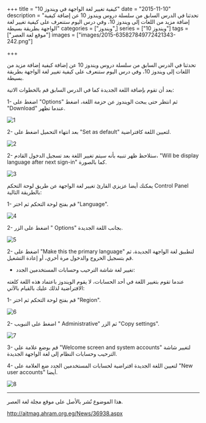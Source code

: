 +++
title = "كيفية تغيير لغة الواجهة في ويندوز 10"
date = "2015-11-10"
description = "تحدثنا في الدرس السابق من سلسلة دروس ويندوز 10 عن إضافة كيفية إضافة مزيد من اللغات إلى ويندوز 10، وفي درس اليوم ستنعرف على كيفية تغيير لغة الواجهة بطريقة بسيطة"
categories = ["ويندوز",]
series = ["ويندوز 10"]
tags = ["موقع لغة العصر"]
images = ["images/2015-635827849772421343-242.png"]

+++

تحدثنا في الدرس السابق من سلسلة دروس ويندوز 10 عن إضافة كيفية إضافة مزيد من اللغات إلى ويندوز 10، وفي درس اليوم ستنعرف على كيفية تغيير لغة الواجهة بطريقة بسيطة.

بعد أن تقوم بإضافة اللغة الجديدة كما في الدرس السابق قم بالخطوات الاتية:

1- اضغط على "Options" ثم انتظر حتى يبحث الويندوز عن حزمة اللغة، اضغط "Download" عندما تظهر.

![1](images/2015-635827849668671108-867.png)

2- بعد انتهاء التحميل اضغط على "Set as default" لتعيين اللغة كافتراضية.

![2](images/2015-635827849772421343-242.png)

2- ستلاحظ ظهر تنبيه بأنه سيتم تغيير اللغة بعد تسجيل الدخول القادم، "Will be display language after next sign-in" كما بالصورة.

![3](images/2015-635827849880390350-39.png)

يمكنك أيضا عزيزي القارئ تغيير لغة الواجهة عن طريق لوحة التحكم Control Panel بالطريقة التالية:

1- قم بفتح لوحة التحكم ثم اختر "Language".

![4](images/2015-635827849976328059-632.png)

2- اضغط على الزر " Options" بجانب اللغة الجديدة.

![5](images/2015-635827850075859551-585.png)

2- اضغط على "Make this the primary language" لتطبيق لغة الواجهة الجديدة، ثم قم بتسجيل الخروج والدخول مرة أخري، أو إعادة التشغيل.

- تغيير لغة شاشة الترحيب وحسابات المستخدمين الجدد:

عندما تقوم بتغيير اللغة في أحد الحسابات، لا يقوم الويندوز باعتماد هذه اللغة كلغته الافتراضية لذلك عليك بالقيام بالآتي:

1- قم بفتح لوحة التحكم ثم اختر "Region".

![6](images/2015-635827850224453635-445.png)

2- اضغط على التبويب " Administrative" ثم الزر "Copy settings".

![7](images/2015-635827850431797871-179.png)

3- قم بوضع علامة علي "Welcome screen and system accounts" لتغيير شاشة الترحيب وحسابات النظام إلى لغة الواجهة الجديدة.

4- لتعيين اللغة الجديدة افتراضية لحسابات المستخدمين الجدد ضع العلامة على "New user accounts" أيضا.

![8](images/2015-635827850572423183-242.png)

---
هذا الموضوع نٌشر باﻷصل على موقع مجلة لغة العصر.

http://aitmag.ahram.org.eg/News/36938.aspx